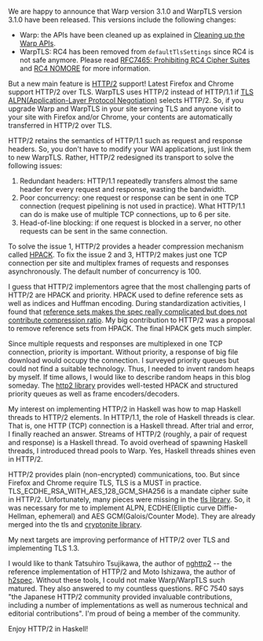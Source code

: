 We are happy to announce that Warp version 3.1.0 and WarpTLS version 3.1.0 have been released. This versions include the following changes:

- Warp: the APIs have been cleaned up as explained in [Cleaning up the Warp APIs](http://www.yesodweb.com/blog/2015/06/cleaning-up-warp-apis).
- WarpTLS: RC4 has been removed from `defaultTlsSettings` since RC4 is not safe anymore. Please read [RFC7465: Prohibiting RC4 Cipher Suites](https://tools.ietf.org/html/rfc7465) and [RC4 NOMORE](http://www.rc4nomore.com/) for more information.

But a new main feature is [HTTP/2](https://tools.ietf.org/html/rfc7540) support!
Latest Firefox and Chrome support HTTP/2 over TLS.
WarpTLS uses HTTP/2 instead of HTTP/1.1 if [TLS ALPN(Application-Layer Protocol Negotiation)](https://tools.ietf.org/html/rfc7301) selects HTTP/2.
So, if you upgrade Warp and WarpTLS in your site serving TLS and anyone visit to your site with Firefox and/or Chrome, your contents are automatically transferred in HTTP/2 over TLS.

HTTP/2 retains the semantics of HTTP/1.1 such as request and response headers. So, you don't have to modify your WAI applications, just link them to new WarpTLS. Rather, HTTP/2 redesigned its transport to solve the following issues:

1. Redundant headers: HTTP/1.1 repeatedly transfers almost the same header for every request and response, wasting the bandwidth.
2. Poor concurrency: one request or response can be sent in one TCP connection (request pipelining is not used in practice). What HTTP/1.1 can do is make use of multiple TCP connections, up to 6 per site.
3. Head-of-line blocking: if one request is blocked in a server, no other requests can be sent in the same connection.

To solve the issue 1, HTTP/2 provides a header compression mechanism called [HPACK](https://tools.ietf.org/html/rfc7541).
To fix the issue 2 and 3, HTTP/2 makes just one TCP connection per site and multiplex frames of requests and responses asynchronously. The default number of concurrency is 100.

I guess that HTTP/2 implementors agree that the most challenging parts of HTTP/2 are HPACK and priority. HPACK used to define reference sets as well as indices and Huffman encoding. During standardization activities, I found that [reference sets makes the spec really complicated but does not contribute compression ratio](http://d.hatena.ne.jp/kazu-yamamoto/20140129/1391057824). My big contribution to HTTP/2 was a proposal to remove reference sets from HPACK. The final HPACK gets much simpler.

Since multiple requests and responses are multiplexed in one TCP connection,
priority is important. 
Without priority, a response of big file download would occupy the connection.
I surveyed priority queues but could not find a suitable technology.
Thus, I needed to invent random heaps by myself.
If time allows, I would like to describe random heaps in this blog someday.
The [http2 library](http://hackage.haskell.org/package/http2) provides
well-tested HPACK and structured priority queues as well as
frame encoders/decoders.

My interest on implementing HTTP/2 in Haskell was how to map
Haskell threads to HTTP/2 elements.
In HTTP/1.1, the role of Haskell threads is clear.
That is, one HTTP (TCP) connection is a Haskell thread.
After trial and error, I finally reached an answer.
Streams of HTTP/2 (roughly, a pair of request and response) is a Haskell thread.
To avoid overhead of spawning Haskell threads,
I introduced thread pools to Warp.
Yes, Haskell threads shines even in HTTP/2.

HTTP/2 provides plain (non-encrypted) communications, too.
But since Firefox and Chrome require TLS,
TLS is a MUST in practice.
TLS_ECDHE_RSA_WITH_AES_128_GCM_SHA256 is a mandate cipher suite in HTTP/2.
Unfortunately, many pieces were missing in the [tls library](http://hackage.haskell.org/package/tls).
So, it was necessary for me to implement
ALPN, ECDHE(Elliptic curve Diffie-Hellman, ephemeral) and AES GCM(Galois/Counter Mode). They are already merged into the tls and [cryptonite library](http://hackage.haskell.org/package/cryptonite).

My next targets are improving performance of HTTP/2 over TLS and implementing TLS 1.3.

I would like to thank Tatsuhiro Tsujikawa, the author of [nghttp2](https://nghttp2.org/) -- the reference implementation of HTTP/2 and Moto Ishizawa, the author of [h2spec](https://github.com/summerwind/h2spec). Without these tools, I could not make Warp/WarpTLS such matured. They also answered to my countless questions.
RFC 7540 says "the Japanese HTTP/2 community provided invaluable contributions,
including a number of implementations as well as numerous technical
and editorial contributions". 
I'm proud of being a member of the community.

Enjoy HTTP/2 in Haskell!
